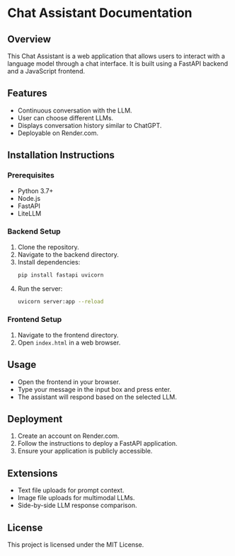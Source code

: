 # Chat Assistant Documentation

## Overview
This Chat Assistant is a web application that allows users to interact with a language model through a chat interface. It is built using a FastAPI backend and a JavaScript frontend.

## Features
- Continuous conversation with the LLM.
- User can choose different LLMs.
- Displays conversation history similar to ChatGPT.
- Deployable on Render.com.

## Installation Instructions
### Prerequisites
- Python 3.7+
- Node.js
- FastAPI
- LiteLLM

### Backend Setup
1. Clone the repository.
2. Navigate to the backend directory.
3. Install dependencies:
   ```bash
   pip install fastapi uvicorn
   ```
4. Run the server:
   ```bash
   uvicorn server:app --reload
   ```

### Frontend Setup
1. Navigate to the frontend directory.
2. Open `index.html` in a web browser.

## Usage
- Open the frontend in your browser.
- Type your message in the input box and press enter.
- The assistant will respond based on the selected LLM.

## Deployment
1. Create an account on Render.com.
2. Follow the instructions to deploy a FastAPI application.
3. Ensure your application is publicly accessible.

## Extensions
- Text file uploads for prompt context.
- Image file uploads for multimodal LLMs.
- Side-by-side LLM response comparison.

## License
This project is licensed under the MIT License.